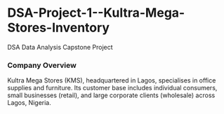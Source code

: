 # DSA-Project-1--Kultra-Mega-Stores-Inventory
DSA Data Analysis Capstone Project
### Company Overview 
Kultra Mega Stores (KMS), headquartered in Lagos, specialises in office supplies and 
furniture. Its customer base includes individual consumers, small businesses (retail), and 
large corporate clients (wholesale) across Lagos, Nigeria.
